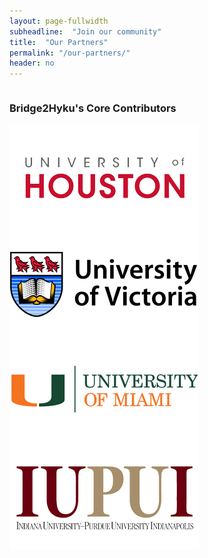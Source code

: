 ```yaml
---
layout: page-fullwidth
subheadline:  "Join our community"
title:  "Our Partners"
permalink: "/our-partners/"
header: no
---
```


<div class="row">
    <div class="small-12 columns">
        <h3>Bridge2Hyku's Core Contributors</h3>
    </div><!-- /.small-12.columns -->
</div>

<div class="row">
  <div class="large-4 columns">
      <img src="/images/logos/logo-uh.png">
  </div>
  <div class="large-4 columns">
      <img src="/images/logos/logo-uvic.png">
  </div>
  <div class="large-4 columns">
      <img src="/images/logos/logo-um.png">
  </div>
    <div class="row">
  <div class="large-4 columns">
      <img src="/images/logos/logo-iupui.png">
  </div>
    
  
